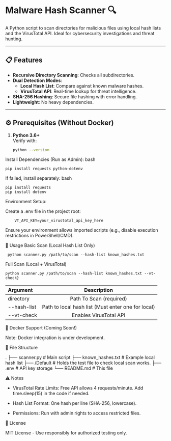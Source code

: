 # Malware Hash Scanner 🔍

A Python script to scan directories for malicious files using local hash lists and the VirusTotal API. Ideal for cybersecurity investigations and threat hunting.

---

## 📋 Features
- **Recursive Directory Scanning**: Checks all subdirectories.
- **Dual Detection Modes**:
  - **Local Hash List**: Compare against known malware hashes.
  - **VirusTotal API**: Real-time lookup for threat intelligence.
- **SHA-256 Hashing**: Secure file hashing with error handling.
- **Lightweight**: No heavy dependencies.

---

## ⚙️ Prerequisites (Without Docker)
1. **Python 3.6+**  
   Verify with:  
   ```bash
   python --version

  Install Dependencies (Run as Admin):
    bash
  

    pip install requests python-dotenv

  If failed, install separately:
    bash
    

    pip install requests
    pip install dotenv

  Environment Setup:

  Create a .env file in the project root:
        
   

        VT_API_KEY=your_virustotal_api_key_here

  Ensure your environment allows imported scripts (e.g., disable execution restrictions in PowerShell/CMD).

🚀 Usage
Basic Scan (Local Hash List Only)

```
 python scanner.py /path/to/scan --hash-list known_hashes.txt
```

Full Scan (Local + VirusTotal)

```
python scanner.py /path/to/scan --hash-list known_hashes.txt --vt-check}
```

| Argument      | Description 
| :---        |    :----:   
| directory      | Path To Scan (required)      
| --hash-list    | Path to local hash list (Must enter one for local)
| --vt-check     | Enables VirusTotal API


🐋 Docker Support (Coming Soon!)

Note: Docker integration is under development.

📂 File Structure

.
├── scanner.py             # Main script
├── known_hashes.txt       # Example local hash list
├── /Default               # Holds the test file to check local scan works.
├── .env                   # API key storage
└── README.md              # This file

⚠️ Notes

  * VirusTotal Rate Limits: Free API allows 4 requests/minute. Add time.sleep(15) in the code if needed.

  * Hash List Format: One hash per line (SHA-256, lowercase).

  * Permissions: Run with admin rights to access restricted files.


📜 License

MIT License - Use responsibly for authorized testing only.
